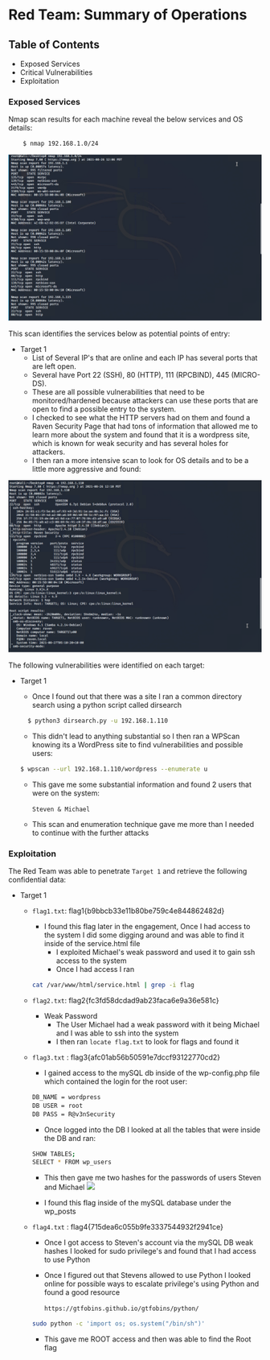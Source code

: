 # Red Team: Summary of Operations

## Table of Contents
- Exposed Services
- Critical Vulnerabilities
- Exploitation

### Exposed Services

Nmap scan results for each machine reveal the below services and OS details:


  ```bash
      $ nmap 192.168.1.0/24
  ```
![](https://github.com/garrettduardo123/Final-Project/blob/main/Resources/Capture.PNG)

This scan identifies the services below as potential points of entry:
- Target 1
  - List of Several IP's that are online and each IP has several ports that   are left open.
  - Several have Port 22 (SSH), 80 (HTTP), 111 (RPCBIND), 445 (MICRO-DS).
  - These are all possible vulnerabilities that need to be monitored/hardened because attackers can use these ports that are open to find a possible entry to the system.
  - I checked to see what the HTTP servers had on them and found a Raven Security Page that had tons of information that allowed me to learn more about the system and found that it is a wordpress site, which is known for weak security and has several holes for attackers.
  - I then ran a more intensive scan to look for OS details and to be a little more aggressive and found:

![](https://github.com/garrettduardo123/Final-Project/blob/main/Resources/Capture1.PNG)

The following vulnerabilities were identified on each target:
- Target 1
  - Once I found out that there was a site I ran a common directory search using a python script called dirsearch

  ```bash
    $ python3 dirsearch.py -u 192.168.1.110
  ```
  - This didn't lead to anything substantial so I then ran a WPScan knowing its a WordPress site to find vulnerabilities and possible users:

  ```bash
  $ wpscan --url 192.168.1.110/wordpress --enumerate u
  ```
  - This gave me some substantial information and found 2 users that were on the system:

	`Steven & Michael`

  - This scan and enumeration technique gave me more than I needed to continue with the further attacks


### Exploitation

The Red Team was able to penetrate `Target 1` and retrieve the following confidential data:
- Target 1
  - `flag1.txt`: flag1{b9bbcb33e11b80be759c4e844862482d}
    - I found this flag later in the engagement, Once I had access to the system I did some digging around and was able to find it inside of the service.html file
      - I exploited Michael's weak password and used it to gain ssh access to the system
      - Once I had access I ran
	```bash
	cat /var/www/html/service.html | grep -i flag
	```

  - `flag2.txt`: flag2{fc3fd58dcdad9ab23faca6e9a36e581c}
    - Weak Password
      - The User Michael had a weak password with it being Michael and I was able to ssh into the system
      - I then ran `locate flag.txt` to look for flags and found it

  - `flag3.txt` : flag3{afc01ab56b50591e7dccf93122770cd2}
      - I gained access to the mySQL db inside of the wp-config.php file which contained the login for the root user:

      ```bash
	DB_NAME = wordpress
	DB USER = root
	DB PASS = R@v3nSecurity
      ```
      - Once logged into the DB I looked at all the tables that were inside the DB and ran:

       ```bash
       SHOW TABLES;
       SELECT * FROM wp_users
       ```
      - This then gave me two hashes for the passwords of users Steven and Michael
    ![](images/hashes.PNG)

      - I found this flag inside of the mySQL database under the wp_posts

  - `flag4.txt` : flag4{715dea6c055b9fe3337544932f2941ce}
      - Once I got access to Steven's account via the mySQL DB weak hashes I looked for sudo privilege's and found that I had access to use Python
      - Once I figured out that Stevens allowed to use Python I looked online for possible ways to escalate privilege's using Python and found a good resource

        `https://gtfobins.github.io/gtfobins/python/`

      ```bash
      sudo python -c 'import os; os.system("/bin/sh")'
      ```

     - This gave me ROOT access and then was able to find the Root flag

